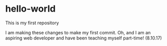# hello-world
This is my first repository

I am making these changes to make my first commit.
Oh, and I am an aspiring web developer and have been teaching myself part-time! (8.10.17)
